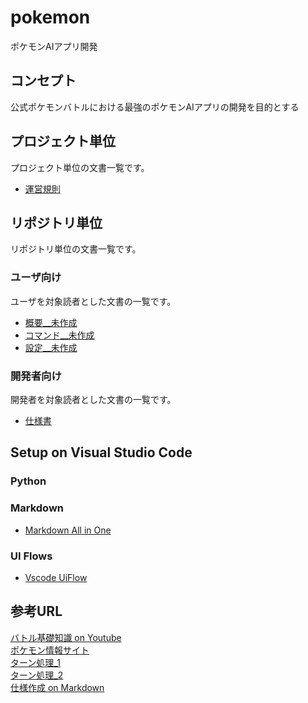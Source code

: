 # pokemon
ポケモンAIアプリ開発

## コンセプト
公式ポケモンバトルにおける最強のポケモンAIアプリの開発を目的とする

## プロジェクト単位
プロジェクト単位の文書一覧です。

- [運営規則](repo/rules.md)

## リポジトリ単位
リポジトリ単位の文書一覧です。

### ユーザ向け

ユーザを対象読者とした文書の一覧です。

- [概要__未作成](repo/doc/user/user_readme.md)
- [コマンド__未作成](repo/doc/user/Command.md)
- [設定__未作成](repo/doc/user/Configuration.md)

### 開発者向け

開発者を対象読者とした文書の一覧です。

- [仕様書](repo/doc/dev/Specification.xlsx)

## Setup on Visual Studio Code

### Python

### Markdown

- [Markdown All in One](https://marketplace.visualstudio.com/items?itemName=yzhang.markdown-all-in-one)

### UI Flows

- [Vscode UiFlow](https://marketplace.visualstudio.com/items?itemName=kexi.vscode-uiflow)

## 参考URL
[バトル基礎知識 on Youtube](https://www.youtube.com/watch?v=Hopo23L6CJU)<br>
[ポケモン情報サイト](https://yakkun.com)<br>
[ターン処理_1](https://wiki.xn--rckteqa2e.com/wiki/%E3%82%BF%E3%83%BC%E3%83%B3)<br>
[ターン処理_2](https://latest.pokewiki.net/バトル中の処理の順番)<br>
[仕様作成 on Markdown](https://github.com/Foo-x/documentation_templates)<br>